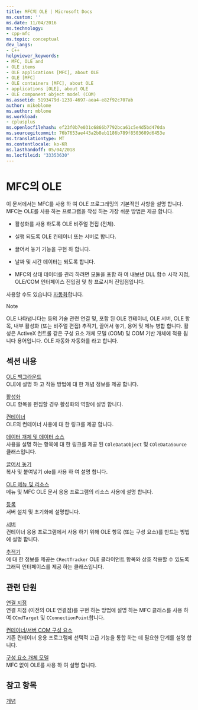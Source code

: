 ```yaml
---
title: MFC의 OLE | Microsoft Docs
ms.custom: ''
ms.date: 11/04/2016
ms.technology:
- cpp-mfc
ms.topic: conceptual
dev_langs:
- C++
helpviewer_keywords:
- MFC, OLE and
- OLE items
- OLE applications [MFC], about OLE
- OLE [MFC]
- OLE containers [MFC], about OLE
- applications [OLE], about OLE
- OLE component object model (COM)
ms.assetid: 5193479d-1239-4697-aea4-e82f92c707ab
author: mikeblome
ms.author: mblome
ms.workload:
- cplusplus
ms.openlocfilehash: ef23f0b7e031c6866b7792bca61c5e4d5bd470da
ms.sourcegitcommit: 76b7653ae443a2b8eb1186b789f8503609d6453e
ms.translationtype: MT
ms.contentlocale: ko-KR
ms.lasthandoff: 05/04/2018
ms.locfileid: "33353630"
---
```

# <a name="ole-in-mfc"></a>MFC의 OLE
이 문서에서는 MFC를 사용 하 여 OLE 프로그래밍의 기본적인 사항을 설명 합니다. MFC는 OLE를 사용 하는 프로그램을 작성 하는 가장 쉬운 방법은 제공 합니다.  
  
-   활성화를 사용 하도록 OLE 비주얼 편집 (전체).  
  
-   실행 되도록 OLE 컨테이너 또는 서버로 합니다.  
  
-   끌어서 놓기 기능을 구현 하 합니다.  
  
-   날짜 및 시간 데이터는 되도록 합니다.  
  
-   MFC의 상태 데이터를 관리 하려면 모듈을 포함 하 여 내보낸 DLL 함수 시작 지점, OLE/COM 인터페이스 진입점 및 창 프로시저 진입점입니다.  
  
 사용할 수도 있습니다 [자동화](../mfc/automation.md)합니다.  
  
> [!NOTE]
>  OLE 나타냅니다는 등의 기술 관련 연결 및, 포함 된 OLE 컨테이너, OLE 서버, OLE 항목, 내부 활성화 (또는 비주얼 편집) 추적기, 끌어서 놓기, 용어 및 메뉴 병합 합니다. 활성은 ActiveX 컨트롤 같은 구성 요소 개체 모델 (COM) 및 COM 기반 개체에 적용 됩니다 용어입니다. OLE 자동화 자동화를 라고 합니다.  
  
## <a name="in-this-section"></a>섹션 내용  
 [OLE 백그라운드](../mfc/ole-background.md)  
 OLE에 설명 하 고 작동 방법에 대 한 개념 정보를 제공 합니다.  
  
 [활성화](../mfc/activation-cpp.md)  
 OLE 항목을 편집할 경우 활성화의 역할에 설명 합니다.  
  
 [컨테이너](../mfc/containers.md)  
 OLE의 컨테이너 사용에 대 한 링크를 제공 합니다.  
  
 [데이터 개체 및 데이터 소스](../mfc/data-objects-and-data-sources-ole.md)  
 사용을 설명 하는 항목에 대 한 링크를 제공 된 `COleDataObject` 및 `COleDataSource` 클래스입니다.  
  
 [끌어서 놓기](../mfc/drag-and-drop-ole.md)  
 복사 및 붙여넣기 ole를 사용 하 여 설명 합니다.  
  
 [OLE 메뉴 및 리소스](../mfc/menus-and-resources-ole.md)  
 메뉴 및 MFC OLE 문서 응용 프로그램의 리소스 사용에 설명 합니다.  
  
 [등록](../mfc/registration.md)  
 서버 설치 및 초기화에 설명합니다.  
  
 [서버](../mfc/servers.md)  
 컨테이너 응용 프로그램에서 사용 하기 위해 OLE 항목 (또는 구성 요소)를 만드는 방법에 설명 합니다.  
  
 [추적기](../mfc/trackers.md)  
 에 대 한 정보를 제공는 `CRectTracker` OLE 클라이언트 항목와 상호 작용할 수 있도록 그래픽 인터페이스를 제공 하는 클래스입니다.  
  
## <a name="related-sections"></a>관련 단원  
 [연결 지점](../mfc/connection-points.md)  
 연결 지점 (이전의 OLE 연결점)를 구현 하는 방법에 설명 하는 MFC 클래스를 사용 하 여 `CCmdTarget` 및 `CConnectionPoint`합니다.  
  
 [컨테이너/서버 COM 구성 요소](../mfc/containers-advanced-features.md)  
 기존 컨테이너 응용 프로그램에 선택적 고급 기능을 통합 하는 데 필요한 단계를 설명 합니다.  
  
 [구성 요소 개체 모델](http://msdn.microsoft.com/library/windows/desktop/ms694363)  
 MFC 없이 OLE를 사용 하 여 설명 합니다.  
  
## <a name="see-also"></a>참고 항목  
 [개념](../mfc/mfc-concepts.md)


